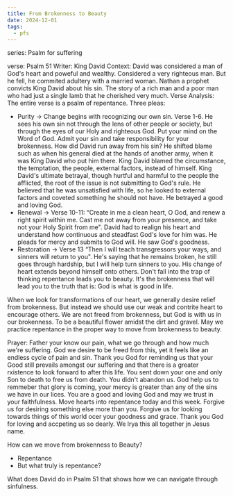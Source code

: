 ```yaml
---
title: From Brokenness to Beauty
date: 2024-12-01
tags:
  - pfs
---
```

series: Psalm for suffering

verse: Psalm 51
Writer: King David
Context: David was considered a man of God's heart and poweful and wealthy. Considered a very righteous man. But he fell, he commited adultery with a married woman. Nathan a prophet convicts King David about his sin. The story of a rich man and a poor man who had just a single lamb that he cherished very much. 
Verse Analysis: The entire verse is a psalm of repentance. 
Three pleas: 
- Purity -> Change begins with recognizing our own sin. Verse 1-6. He sees his own sin not through the lens of other people or society, but through the eyes of our Holy and righteous God. Put your mind on the Word of God. Admit your sin and take responsibility for your brokenness. How did David run away from his sin? He shifted blame such as when his general died at the hands of another army, when it was King David who put him there. King David blamed the circumstance, the temptation, the people, external factors, instead of himself. King David's ultimate betrayal, though hurtful and harmful to the people the afflicted, the root of the issue is not submitting to God's rule. He believed that he was unsatisfied with life, so he looked to external factors and coveted something he should not have. He betrayed a good and loving God. 
- Renewal -> Verse 10-11: “Create in me a clean heart, O God, and renew a right spirit within me. Cast me not away from your presence, and take not your Holy Spirit from me". David had to realign his heart and understand how continuous and steadfast God's love for him was. He pleads for mercy and submits to God will. He saw God's goodness. 
- Restoration -> Verse 13 “Then I will teach transgressors your ways, and sinners will return to you". He's saying that he remains broken, he still goes through hardship, but I will help turn sinners to you. His change of heart extends beyond himself onto others. Don't fall into the trap of thinking repentance leads you to beauty. It's the brokenness that will lead you to the truth that is: God is what is good in life. 

When we look for transformations of our heart, we generally desire relief from brokenness. But instead we should use our weak and contrite heart to encourage others. We are not freed from brokenness, but God is with us in our brokenness. To be a beautiful flower amidst the dirt and gravel. May we practice repentance in the proper way to move from brokenness to beauty.

Prayer: Father your know our pain, what we go through and how much we're suffering. God we desire to be freed from this, yet it feels like an endless cycle of pain and sin. Thank you God for reminding us that your Good still prevails amongst our suffering and that there is a greater rxistence to look forward to after this life. You sent down your one and only Son to death to free us from death. You didn't abandon us. God help us to remmeber that glory is coming, your mercy is greater than any of the sins we have in our lices. You are a good and loving God and may we trust in your faithfulness. Move hearts into repentance today and this week. Forgive us for desiring something else more than you. Forgive us for looking towards things of this world ocer your goodness and grace. Thank you God for loving and accpeting us so dearly. We lrya this all together jn Jesus name.

How can we move from brokenness to Beauty?
- Repentance
- But what truly is repentance?

What does David do in Psalm 51 that shows how we can navigate through sinfulness.

